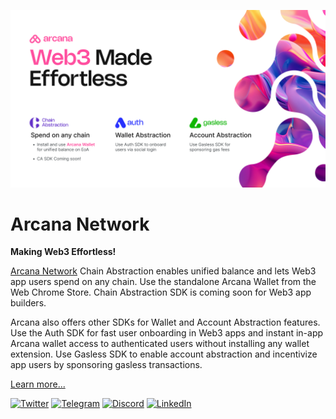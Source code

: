 ![Arcana Network Auth Banner](https://raw.githubusercontent.com/arcana-network/branding/main/an_banner_nov_24.png)

# Arcana Network

**Making Web3 Effortless!**

[Arcana Network](https://www.arcana.network/) Chain Abstraction enables unified balance and lets Web3 app users spend on any chain. Use the standalone Arcana Wallet from the Web Chrome Store. Chain Abstraction SDK is coming soon for Web3 app builders.

Arcana also offers other SDKs for Wallet and Account Abstraction features. Use the Auth SDK for fast user onboarding in Web3 apps and instant in-app Arcana wallet access to authenticated users without installing any wallet extension. Use Gasless SDK to enable account abstraction and incentivize app users by sponsoring gasless transactions.

[Learn more...](https://docs.arcana.network/quick-start/)

<div>
  <a title="Twitter" href="https://twitter.com/ArcanaNetwork"><img alt="Twitter" src="https://img.shields.io/twitter/url?style=social&url=https%3A%2F%2Ftwitter.com%2FArcanaNetwork"/></a>
  <a title="Telegram" href="https://telegram.me/ArcanaNetwork"><img alt="Telegram" src="https://img.shields.io/badge/Telegram-2CA5E0?style=flat&logo=telegram&logoColor=white"/></a>
  <a title="Discord" href="https://discord.com/invite/6g7fQvEpdy"><img alt="Discord" src="https://img.shields.io/badge/Discord-%235865F2.svg?style=flat&logo=discord&logoColor=white"/></a>
  <a title="LinkedIn" href="https://www.youtube.com/@ArcanaNetwork"><img alt="LinkedIn" src="https://img.shields.io/badge/LinkedIn-0077B5?style=for-the-badge&logo=linkedin&logoColor=white"/></a>
</div>
